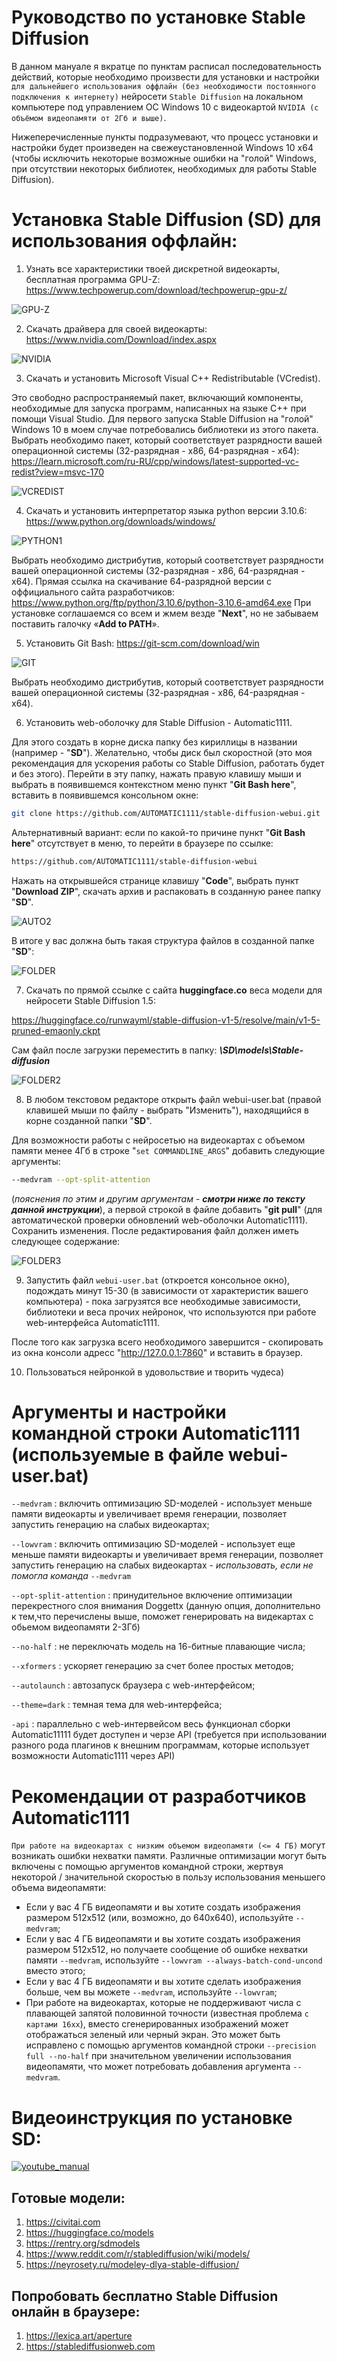 # **Руководство по установке Stable Diffusion**
В данном мануале я вкратце по пунктам расписал последовательность действий, которые необходимо произвести для установки и настройки `для дальнейшего использования оффлайн (без необходимости постоянного подключения к интернету)` нейросети `Stable Diffusion` на локальном компьютере под управлением ОС Windows 10 с видеокартой `NVIDIA (c объёмом видеопамяти от 2Гб и выше)`.

Нижеперечисленные пункты подразумевают, что процесс установки и настройки будет произведен на свежеустановленной Windows 10 x64 (чтобы исключить некоторые возможные ошибки на "голой" Windows, при отсутствии некоторых библиотек, необходимых для работы Stable Diffusion).

# Установка Stable Diffusion (SD) для использования оффлайн:
1. Узнать все характеристики твоей дискретной видеокарты, бесплатная программа GPU-Z: https://www.techpowerup.com/download/techpowerup-gpu-z/

![GPU-Z](pictures/01.png)

2. Скачать драйвера для своей видеокарты: https://www.nvidia.com/Download/index.aspx

![NVIDIA](pictures/02.png)

3. Скачать и установить Microsoft Visual C++ Redistributable (VCredist). 

Это свободно распространяемый пакет, включающий компоненты, необходимые для запуска программ, написанных на языке С++ при помощи Visual Studio. Для первого запуска Stable Diffusion на "голой" Windows 10 в моем случае потребовались библиотеки из этого пакета. Выбрать необходимо пакет, который соответствует разрядности вашей операционной системы (32-разрядная - x86, 64-разрядная - x64): https://learn.microsoft.com/ru-RU/cpp/windows/latest-supported-vc-redist?view=msvc-170

![VCREDIST](pictures/03.png)

4. Скачать и установить интерпретатор языка python версии 3.10.6: https://www.python.org/downloads/windows/

![PYTHON1](pictures/04.png)

Выбрать необходимо дистрибутив, который соответствует разрядности вашей операционной системы (32-разрядная - x86, 64-разрядная - x64). 
Прямая ссылка на скачивание 64-разрядной версии с оффициального сайта разработчиков: https://www.python.org/ftp/python/3.10.6/python-3.10.6-amd64.exe
При установке соглашаемся со всем и жмем везде "**Next**", но не забываем поставить галочку «**Add to PATH**».

5. Установить Git Bash: https://git-scm.com/download/win

![GIT](pictures/05.png)

Выбрать необходимо дистрибутив, который соответствует разрядности вашей операционной системы (32-разрядная - x86, 64-разрядная - x64).

6. Установить web-оболочку для Stable Diffusion - Automatic1111.

Для этого создать в корне диска папку без кириллицы в названии (например - "**SD**"). Желательно, чтобы диск был скоростной (это моя рекомендация для ускорения работы со Stable Diffusion, работать будет и без этого). Перейти в эту папку, нажать правую клавишу мыши и выбрать в появившемся контекстном меню пункт "**Git Bash here**", вставить в появившемся консольном окне:
```bash
git clone https://github.com/AUTOMATIC1111/stable-diffusion-webui.git
```
Альтернативный вариант: если по какой-то причине пункт "**Git Bash here**" отсутствует в меню, то перейти в браузере по ссылке:
```bash
https://github.com/AUTOMATIC1111/stable-diffusion-webui
```
Нажать на открывшейся странице клавишу "**Code**", выбрать пункт "**Download ZIP**", скачать архив и распаковать в созданную ранее папку "**SD**".

![AUTO2](pictures/06.png)

В итоге у вас должна быть такая структура файлов в созданной папке "**SD**":

![FOLDER](pictures/07.png)

7. Скачать по прямой ссылке с сайта **huggingface.co** веса модели для нейросети Stable Diffusion 1.5:

https://huggingface.co/runwayml/stable-diffusion-v1-5/resolve/main/v1-5-pruned-emaonly.ckpt

Сам файл после загрузки переместить в папку:
***\SD\models\Stable-diffusion***

![FOLDER2](pictures/08.png)

8. В любом текстовом редакторе открыть файл webui-user.bat (правой клавишей мыши по файлу - выбрать "Изменить"), находящийся в корне созданной папки "**SD**".

Для возможности работы с нейросетью на видеокартах с объемом памяти менее 4Гб в строке "`set COMMANDLINE_ARGS`" добавить следующие аргументы: 
```bash
--medvram --opt-split-attention
```
 (*пояснения по этим и другим аргументам* - ***смотри ниже по тексту данной инструкции***), а первой строкой в файле добавить "**git pull**" (для автоматической проверки обновлений web-оболочки Automatic1111). 
Сохранить изменения.
После редактирования файл должен иметь следующее содержание:

![FOLDER3](pictures/09.png)

9. Запустить файл `webui-user.bat` (откроется консольное окно), подождать минут 15-30 (в зависимости от характеристик вашего компьютера) - пока загрузятся все необходимые зависимости, библиотеки и веса прочих нейронок, что используются при работе web-интерфейса Automatic1111.

После того как загрузка всего необходимого завершится - скопировать из окна консоли адресс "http://127.0.0.1:7860" и вставить в браузер.

10. Пользоваться нейронкой в удовольствие и творить чудеса)


# Аргументы и настройки командной строки Automatic1111 (используемые в файле webui-user.bat) 

`--medvram` : включить оптимизацию SD-моделей - использует меньше памяти видеокарты и увеличивает время генерации, позволяет запустить генерацию на слабых видеокартах;

`--lowvram` : включить оптимизацию SD-моделей - использует еще меньше памяти видеокарты и увеличивает время генерации, позволяет запустить генерацию на слабых видеокартах - *использовать, если не помогла команда* `--medvram`

`--opt-split-attention` : принудительное включение оптимизации перекрестного слоя внимания Doggettx (данную опция, дополнительно к тем,что перечислены выше, поможет генерировать на видекартах с обьемом видеопамяти 2-3Гб)

`--no-half` : не переключать модель на 16-битные плавающие числа;

`--xformers` : ускоряет генерацию за счет более простых методов;

`--autolaunch` : автозапуск браузера с web-интерфейсом;

`--theme=dark` : темная тема для web-интерфейса;

`-api` : параллельно с web-интервейсом весь функционал сборки Automatic11111 будет доступен и черзе API (требуется при использовании разного рода плагинов к внешним программам, которые использует возможности Automatic1111 через API)

# Рекомендации от разработчиков Automatic1111
`При работе на видеокартах с низким объемом видеопамяти (<= 4 ГБ)` могут возникать ошибки нехватки памяти. Различные оптимизации могут быть включены с помощью аргументов командной строки, жертвуя некоторой / значительной скоростью в пользу использования меньшего объема видеопамяти:

- Если у вас 4 ГБ видеопамяти и вы хотите создать изображения размером 512x512 (или, возможно, до 640x640), используйте `--medvram`;
- Если у вас 4 ГБ видеопамяти и вы хотите создать изображения размером 512x512, но получаете сообщение об ошибке нехватки памяти `--medvram`, используйте `--lowvram --always-batch-cond-uncond` вместо этого;
- Если у вас 4 ГБ видеопамяти и вы хотите сделать изображения больше, чем вы можете `--medvram`, используйте `--lowvram`;
- При работе на видеокартах, которые не поддерживают числа с плавающей запятой половинной точности (известная проблема `с картами 16xx`), вместо сгенерированных изображений может отображаться зеленый или черный экран. Это может быть исправлено с помощью аргументов командной строки `--precision full --no-half` при значительном увеличении использования видеопамяти, что может потребовать добавления аргумента `--medvram`.

# Видеоинструкция по установке SD:

[![youtube_manual](pictures/10.jpg)](https://www.youtube.com/watch?v=IiZ359xZa0I)


## Готовые модели:
1. https://civitai.com
2. https://huggingface.co/models
3. https://rentry.org/sdmodels
4. https://www.reddit.com/r/stablediffusion/wiki/models/
4. https://neyrosety.ru/modeley-dlya-stable-diffusion/


## Попробовать бесплатно Stable Diffusion онлайн в браузере:
1. https://lexica.art/aperture
2. https://stablediffusionweb.com
